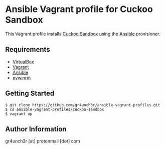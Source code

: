 # Ansible Vagrant profile for Cuckoo Sandbox

This Vagrant profile installs [Cuckoo Sandbox](https://cuckoosandbox.org/) using the [Ansible](https://www.ansible.com/) provisioner. 

## Requirements

- [VirtualBox](https://www.virtualbox.org/wiki/Downloads)
- [Vagrant](https://www.vagrantup.com/downloads.html)
- [Ansible](http://docs.ansible.com/ansible/latest/intro_installation.html)
- [pywinrm](https://github.com/diyan/pywinrm)

## Getting Started

```
$ git clone https://github.com/gr4unch3r/ansible-vagrant-profiles.git
$ cd ansible-vagrant-profiles/cuckoo-sandbox
$ vagrant up
```

## Author Information

gr4unch3r [at] protonmail [dot] com
